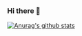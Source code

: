 ### Hi there 👋
<!--
[![Solved.ac Profile](http://mazassumnida.wtf/api/v2/generate_badge?boj=qwert3748)](https://solved.ac/qwert3748/)
-->
[![Anurag's github stats](https://github-readme-stats.vercel.app/api?username=hong3737)](https://github.com/anuraghazra/github-readme-stats)

